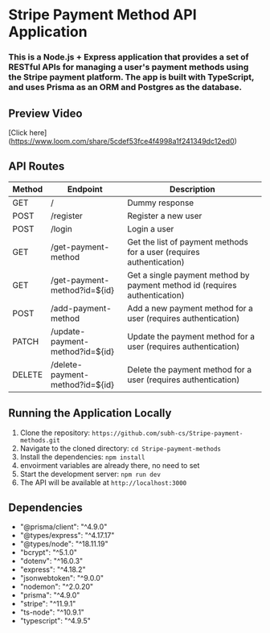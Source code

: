# Stripe Payment Method API Application
### This is a Node.js + Express application that provides a set of RESTful APIs for managing a user's payment methods using the Stripe payment platform. The app is built with TypeScript, and uses Prisma as an ORM and Postgres as the database.

## Preview Video
[Click here] (https://www.loom.com/share/5cdef53fce4f4998a1f241349dc12ed0)

## API Routes
| Method | Endpoint | Description |
| ------ | -------- | ----------- |
| GET | / | Dummy response |
| POST | /register | Register a new user |
| POST | /login | Login a user |
| GET | /get-payment-method | Get the list of payment methods for a user (requires authentication) |
| GET | /get-payment-method?id=${id} | Get a single payment method by payment method id (requires authentication) |
| POST | /add-payment-method | Add a new payment method for a user (requires authentication) |
| PATCH | /update-payment-method?id=${id} | Update the payment method for a user (requires authentication) |
| DELETE | /delete-payment-method?id=${id} | Delete the payment method for a user (requires authentication) |

## Running the Application Locally
1. Clone the repository: `https://github.com/subh-cs/Stripe-payment-methods.git`
2. Navigate to the cloned directory: `cd Stripe-payment-methods`
3. Install the dependencies: `npm install`
4. envoirment variables are already there, no need to set
5. Start the development server: `npm run dev`
6. The API will be available at `http://localhost:3000`

## Dependencies
- "@prisma/client": "^4.9.0"
- "@types/express": "^4.17.17"
- "@types/node": "^18.11.19"
- "bcrypt": "^5.1.0"
- "dotenv": "^16.0.3"
- "express": "^4.18.2"
- "jsonwebtoken": "^9.0.0"
- "nodemon": "^2.0.20"
- "prisma": "^4.9.0"
- "stripe": "^11.9.1"
- "ts-node": "^10.9.1"
- "typescript": "^4.9.5"
